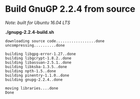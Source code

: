 
# Build GnuGP 2.2.4 from source

*Note: built for Ubuntu 16.04 LTS*

**./gnupg-2.2.4-build.sh**
```
downloading source code..................done
uncompressing..........done

building libgpg-error-1.27..done
building libgcrypt-1.8.2..done
building libassuan-2.5.1..done
building libksba-1.3.5..done
building npth-1.5..done
building pinentry-1.1.0..done
building gnupg-2.2.4..done

moving libraries....done
Done
```

